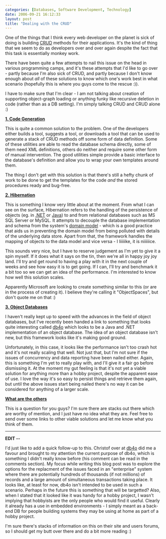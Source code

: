 ```yaml
---
categories: [Databases, Software Development, Technology]
date: 2006-09-21 16:12:33
layout: post
title: "Dealing with the CRUD"
---
```

One of the things that I think every web developer on the planet is sick of doing is building <a href="http://en.wikipedia.org/wiki/CRUD_%28acronym%29" title="CRUD" target="_blank">CRUD</a> methods for their applications. It's the kind of thing that we seem to do as developers over and over again despite the fact that this task is essentially monkey work.

There have been quite a few attempts to nail this issue on the head in various programming camps, and it's these attempts that I'd like to go over - partly because I'm also sick of CRUD, and partly because I don't know enough about <em>all</em> of these solutions to know which one's work best in what scenario (hopefully this is where you guys come to the rescue :)).

I have to make sure that I'm clear - I am not talking about creation of supporting object-graph loading or anything funky like recursive deletion in code (rather than as a DB setting). I'm simply talking CRUD and CRUD alone :)

<strong><u>1. Code Generation</u></strong>

This is quite a common solution to the problem. One of the developers either builds a tool, suggests a tool, or downloads a tool that can be used to generate a stack of CRUD methods off some form of data definition. Some of these utilities are able to read the database schema directly, some of them need XML definitions, others do neither and require some other form of manual intervention. The good utilities simple provide a basic interface to the database's definition and allow you to wrap your own templates around them.

The thing I don't get with this solution is that there's still a hefty chunk of work to be done to get the templates for the code <em>and</em> the stored procedures ready and bug-free.

<strong><u>2. Hibernation</u></strong>

This is something I know very little about at the moment. From what I can see on the surface, Hibernation refers to the handling of the persistence of objects (eg. in <a href="http://www.hibernate.org/343.html" title="NHibernate" target="_blank">.NET</a> or <a href="http://www.hibernate.org/" title="Hibernate" target="_blank">Java</a>) to and from relational databases such as MS SQL Server or MySQL. It attempts to decouple the database implementation and schema from the system's <a href="http://en.wikipedia.org/wiki/Domain_model" title="Domain Model" target="_blank">domain model</a> - which is a good practice that aids us in preventing the domain model from being polluted with details of the underlying data store. Apart from that, the framework handles the mapping of objects to the data model and vice versa - I liiiiike, it is niiiiiice.

This sounds very nice, but I have to reserve judgement as I'm yet to give it a spin myself. If it does what it says on the tin, then we're all in happy joy joy land. I'll try and get round to having a play with it in the next couple of weeks and see how easy it is to get going. If I can, I'll try and benchmark it a bit too so we can get an idea of the performance. I'm interested to know how well this solution scales.

Apparently Microsoft are looking to create something similar to this (or are in the process of creating it). I believe they're calling it "ObjectSpaces", but don't quote me on that :)

<strong><u>3. Object Databases</u></strong>

I haven't really kept up to speed with the advances in the field of object databases, but I've recently been handed a link to something that looks quite interesting called <a href="http://www.db4o.com/" title="db4objects">db4o</a> which looks to be a Java and .NET implementation of an object database. The idea of an object database isn't new, but this framework looks like it's making good ground.

Unfortunately, in this case, it looks like the performance isn't too crash hot and it's not really scaling that well. Not just that, but I'm not sure if the issues of concurrency and data reporting have been nailed either. Again, this is something I'm yet to really play with, and I'll give it a fair go before dismissing it. At the moment my gut feeling is that it's not yet a viable solution for anything more than a hobby project, despite the apparent ease of use. I love the way it's so easy to persist things and retrieve them again, but until the above issues start being nailed there's no way it can be considered for anything of a larger scale.

<strong><u>What are the others</u></strong>

This is a question for you guys? I'm sure there are stacks out there which are worthy of mention, and I just have no idea what they are. Feel free to send over some links to other viable solutions and let me know what you think of them.

<hr/>
<strong>EDIT --</strong>

I'd just like to add a quick follow-up to this. Christof over at <a href="http:/www.db4o.com/" title="db4objects">db4o</a> did me a favour and brought to my attention the current purpose of db4o, which is something I didn't really know before (his comment can be read in the comments section). My focus while writing this blog post was to explore the options for the replacment of the issues faced in an "enterprise" system where there are potentially hundreds of thousands (if not millions) of records and a large amount of simultaneous transactions taking place. It looks like, at least for now, db4o isn't intended to be used in such a scenario. Perhaps in the future this is something that will be targetted? Also, when I stated that it looked like it was handy for a hobby project, I wasn't implying that hobbyists are the only people who would find it useful. Clearly it already has a use in embedded environments - I simply meant as a back-end DB for people building systems they may be using at home as part of a hobby project.

I'm sure there's stacks of information on this on their site and users forums, so I should get my butt over there and do a bit more reading :)
